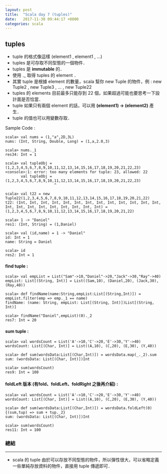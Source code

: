 ```yaml
---
layout: post
title:  "Scala day 7 (tuples)"
date:   2017-11-30 09:44:17 +0800
categories: scala
---
```


## tuples
* tuple 的格式像這樣 (element1 , element1 , ...)
* tuples 是可存取不同型態的一個物件．
* tuples 是 **immutable** 的．
* 使用 ._ 取得 tuples 的 element ．
* 其實 tuple 是根據 element 的數量，scala 幫你 new Tuple 的物件，例 : new Tuple2 , new Tuple3 , ... , new Tuple22
* tuples 的 elements 目前最多只能存到 22 個，如果超過可能也要思考一下設計面是否恰當．
* tuple 如果只有兩個 element 的話，可以用 **(element1) -> (element2)** 產生．
* tuple 的值也可以用變數存取．

Sample Code : 

```console
scala> val nums = (1,"a",2D,3L)
nums: (Int, String, Double, Long) = (1,a,2.0,3)

scala> nums._1
res34: Int = 1

scala> val tupleObj = (1,2,3,4,5,6,7,8,9,10,11,12,13,14,15,16,17,18,19,20,21,22,23)
<console>:1: error: too many elements for tuple: 23, allowed: 22
       val tupleObj = (1,2,3,4,5,6,7,8,9,10,11,12,13,14,15,16,17,18,19,20,21,22,23)
                      ^

scala> val t22 = new Tuple22(1,2,3,4,5,6,7,8,9,10,11,12,13,14,15,16,17,18,19,20,21,22)
t22: (Int, Int, Int, Int, Int, Int, Int, Int, Int, Int, Int, Int, Int, Int, Int, Int, Int, Int, Int, Int, Int, Int) = (1,2,3,4,5,6,7,8,9,10,11,12,13,14,15,16,17,18,19,20,21,22)

scala> 1 -> "Daniel"
res1: (Int, String) = (1,Daniel)

scala> val (id,name) = 1 -> "Daniel"
id: Int = 1
name: String = Daniel

scala> id
res2: Int = 1
```

#### find tuple : 

```console
scala> val empList = List("Sam"->10,"Daniel"->20,"Jack"->30,"Ray"->40)
empList: List[(String, Int)] = List((Sam,10), (Daniel,20), (Jack,30), (Ray,40))

scala> def findName(name:String,empList:List[(String,Int)]) = empList.filter(emp => emp._1 == name)
findName: (name: String, empList: List[(String, Int)])List[(String, Int)]

scala> findName("Daniel",empList)(0)._2
res7: Int = 20
```
#### sum tuple : 

```console
scala> val wordsCount = List('A'->10,'C'->20,'E'->30,'Y'->40)
wordsCount: List[(Char, Int)] = List((A,10), (C,20), (E,30), (Y,40))

scala> def sum(wordsData:List[(Char,Int)]) = wordsData.map(_._2).sum
sum: (wordsData: List[(Char, Int)])Int

scala> sum(wordsCount)
res9: Int = 100
```
#### foldLeft 版本 (有fold、foldLeft、foldRight 之後再介紹) : 

```console
scala> val wordsCount = List('A'->10,'C'->20,'E'->30,'Y'->40)
wordsCount: List[(Char, Int)] = List((A,10), (C,20), (E,30), (Y,40))

scala> def sum(wordsData:List[(Char,Int)]) = wordsData.foldLeft(0){(sum,tup) => sum + tup._2}
sum: (wordsData: List[(Char, Int)])Int

scala> sum(wordsCount)
res11: Int = 100
```

### 總結
- - -
* scala 的 tuple 由於可以存放不同型態的物件，所以彈性很大，可以省略定義一些單純存放資料的物件，直接用 tuple 傳遞即可．




